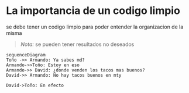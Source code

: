 # La importancia de un codigo limpio 

se debe tener un codigo limpio para poder entender la organizacion de la misma

> *Nota:* se pueden tener resultados no deseados

```mermaid
sequenceDiagram
Toño ->> Armando: Ya sabes md?
Armando->>Toño: Estoy en eso
Armando->> David: ¿donde venden los tacos mas buenos?
David->> Armando: No hay tacos buenos en mty

David->Toño: En efecto
```

